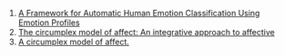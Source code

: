 1. [A Framework for Automatic Human Emotion Classification Using Emotion Profiles](http://ieeexplore.ieee.org/document/5585726/)
2. [The circumplex model of affect: An integrative approach to affective](https://www.cambridge.org/core/journals/development-and-psychopathology/article/abs/circumplex-model-of-affect-an-integrative-approach-to-affective-neuroscience-cognitive-development-and-psychopathology/9CC3D0529BCFA03A4C116FD91918D06B)
3. [A circumplex model of affect.](http://content.apa.org/journals/psp/39/6/1161)
